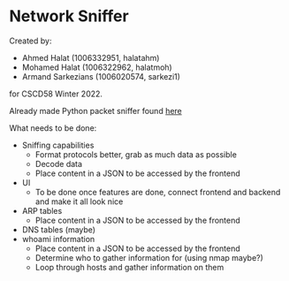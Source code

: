 # Network Sniffer

Created by:

- Ahmed Halat (1006332951, halatahm)
- Mohamed Halat (1006322962, halatmoh)
- Armand Sarkezians (1006020574, sarkezi1)

for CSCD58 Winter 2022.

Already made Python packet sniffer found [here](https://github.com/EONRaider/Packet-Sniffer)

What needs to be done:

- Sniffing capabilities
  - Format protocols better, grab as much data as possible
  - Decode data
  - Place content in a JSON to be accessed by the frontend
- UI
  - To be done once features are done, connect frontend and backend and make it all look nice
- ARP tables
  - Place content in a JSON to be accessed by the frontend
- DNS tables (maybe)
- whoami information
  - Place content in a JSON to be accessed by the frontend
  - Determine who to gather information for (using nmap maybe?)
  - Loop through hosts and gather information on them
